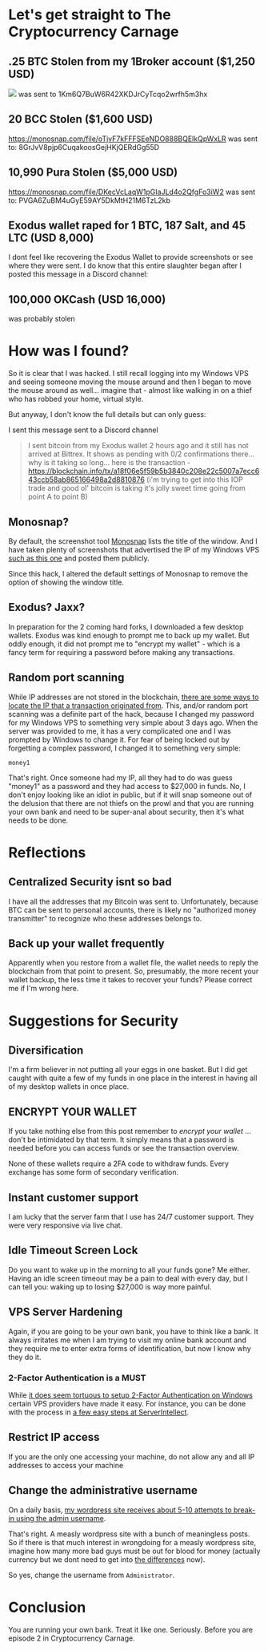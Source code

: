 # Let's get straight to The Cryptocurrency Carnage

## .25 BTC Stolen from my 1Broker account ($1,250 USD)
![](https://monosnap.com/file/DD2jfoxplmsyeoRYVdbm7GeUscgkIt)
was sent to
1Km6Q7BuW6R42XKDJrCyTcqo2wrfh5m3hx

## 20 BCC Stolen ($1,600 USD)
https://monosnap.com/file/oTjvF7kFFFSEeNDO888BQElkQpWxLR
was sent to:
8GrJvV8pjp6CuqakoosGejHKjQERdGg55D

## 10,990 Pura Stolen ($5,000 USD)
https://monosnap.com/file/DKecVcLaqW1pGIaJLd4o2QfgFo3iW2
was sent to:
PVGA6ZuBM4uGyE59AY5DkMtH21M6TzL2kb

## Exodus wallet raped for 1 BTC, 187 Salt, and 45 LTC (USD 8,000)
I dont feel like recovering the Exodus Wallet to provide
screenshots or see where they were sent. I do know that this entire
slaughter began after I posted this message in a Discord channel:


## 100,000 OKCash (USD 16,000)
was probably stolen


# How was I found?

So it is clear that I was hacked. I still recall logging into my
Windows VPS and seeing someone moving the mouse around and then I
began to move the mouse around as well... imagine that - almost like
walking in on a thief who has robbed your home, virtual style.

But anyway, I don't know the full details but can only guess:

I sent this message sent to a Discord channel
> I sent bitcoin from my Exodus wallet 2 hours ago and it still has not arrived at Bittrex. It shows as pending with 0/2 confirmations there... why is it taking so long... here is the transaction - https://blockchain.info/tx/a18f06e5f59b5b3840c208e22c5007a7ecc643ccb58ab865166498a2d8810876
(i'm trying to get into this IOP trade and good ol' bitcoin is taking it's jolly sweet time going from point A to point B)

## Monosnap?
By default, the screenshot tool [Monosnap](https://monosnap.com) lists
the title of the window. And I have taken plenty of screenshots that
advertised the IP of my Windows
VPS
[such as this one](https://monosnap.com/file/d5epIdkbvyJXjx0Sj7DnMEqX1FR0OM) and
posted them publicly.

Since this hack, I altered the default settings of Monosnap to remove
the option of showing the window title.

## Exodus? Jaxx?
In preparation for the 2 coming hard forks, I downloaded a few desktop
wallets. Exodus was kind enough to prompt me to back up my wallet. But
oddly enough, it did not prompt me to "encrypt my wallet" - which is a
fancy term for requiring a password before making any transactions.

## Random port scanning
While IP addresses are not stored in the blockchain, [there are some
ways to locate the IP that a transaction originated from](https://bitcoin.stackexchange.com/questions/193/how-do-i-see-the-ip-address-of-a-bitcoin-transaction). This,
and/or random port scanning was a definite part of the hack, because I
changed my password for my Windows VPS to something very simple about
3 days ago. When the server was provided to me, it has a very
complicated one and I was prompted by Windows to change it. For fear
of being locked out by forgetting a complex password, I changed it to
something very simple:

    money1

That's right. Once someone had my IP, all they had to do was guess
"money1" as a password and they had access to $27,000 in funds. No, I
don't enjoy looking like an idiot in public, but if it will snap
someone out of the delusion that there are not thiefs on the prowl and
that you are running your own bank and need to be super-anal about
security, then it's what needs to be done.

# Reflections

## Centralized Security isnt so bad

I have all the addresses that my Bitcoin was sent to. Unfortunately,
because BTC can be sent to personal accounts, there is likely no
"authorized money transmitter" to recognize who these addresses belongs
to.

## Back up your wallet frequently

Apparently when you restore from a wallet file, the wallet needs to
reply the blockchain from that point to present. So, presumably, the
more recent your wallet backup, the less time it takes to recover your
funds? Please correct me if I'm wrong here.

# Suggestions for Security

## Diversification

I'm a firm believer in not putting all your eggs in one basket. But I
did get caught with quite a few of my funds in one place in the
interest in having all of my desktop wallets in once place.

## ENCRYPT YOUR WALLET

If you take nothing else from this post remember to *encrypt your
wallet* ... don't be intimidated by that term. It simply means that a
password is needed before you can access funds or see the transaction
overview.

None of these wallets require a 2FA code to withdraw funds. Every
exchange has some form of secondary verification.

## Instant customer support

I am lucky that the server farm that I use has 24/7 customer
support. They were very responsive via live chat.

## Idle Timeout Screen Lock

Do you want to wake up in the morning to all your funds gone? Me
either. Having an idle screen timeout may be a pain to deal with every
day, but I can tell you: waking up to losing $27,000 is way more
painful.

## VPS Server Hardening

Again, if you are going to be your own bank, you have to think like a
bank. It always irritates me when I am trying to visit my online bank
account and they require me to enter extra forms of identification,
but now I know why they do it.

### 2-Factor Authentication is a MUST

While
[it does seem tortuous to setup 2-Factor Authentication on Windows](https://docs.microsoft.com/en-us/windows-server/remote/remote-desktop-services/rds-plan-mfa) certain
VPS providers have made it easy. For instance, you can be done with
the process
in
[a few easy steps at ServerIntellect](https://www.serverintellect.com/support/2-factor/rdp-2-factor-login/).


## Restrict IP access

If you are the only one accessing your machine, do not allow any and
all IP addresses to access your machine

## Change the administrative username

On a daily basis, [my wordpress site receives about 5-10 attempts to
break-in using the admin username](https://monosnap.com/file/iS2FujOIhOxxqlSxLL6z4nszQNGUH9).

That's right. A measly wordpress site with a bunch of meaningless
posts. So if there is that much interest in wrongdoing for a measly
wordpress site, imagine how many more bad guys must be out for blood
for money (actually currency but we dont need to get into [the
differences](https://www.youtube.com/watch?v=DyV0OfU3-FU) now).

So yes, change the username from `Administrator`.

# Conclusion

You are running your own bank. Treat it like one. Seriously. Before
you are episode 2 in Cryptocurrency Carnage.
